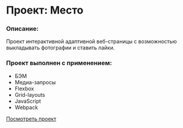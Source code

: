 # Проект: Место

### **Описание:**

Проект интерактивной адаптивной веб-страницы с возможностью выкладывать фотографии и ставить лайки.

### **Проект выполнен с применением:**

- БЭМ
- Медиа-запросы
- Flexbox
- Grid-layouts
- JavaScript
- Webpack

[Посмотреть проект](https://mikekichikov.github.io/mesto-project/ "Проект на GitHub Pages")
